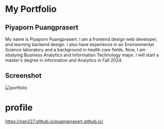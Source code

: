 # My Portfolio

## Piyaporn Puangprasert

My name is Piyaporn Puangprasert. I am a frontend design web developer, and learning backend design. I also have experience in an Environmental Science laboratory and a background in health care fields. Now, I am studying Business Analytics and Information Technology major. I will start a master's degree in information and Analytics in Fall 2024.

## Screenshot

![portfolio](https://user-images.githubusercontent.com/45270593/56112308-a69abc80-5f28-11e9-9776-96e7af35a555.png)

# profile
https://nan227.github.io/puangprasert.github.io/
